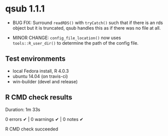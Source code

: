 # qsub 1.1.1

* BUG FIX: Surround `readRDS()` with `tryCatch()` such that if there is an rds object but it is
  truncated, qsub handles this as if there was no file at all.
  
* MINOR CHANGE: `config_file_location()` now uses `tools::R_user_dir()` to determine the path of the config file.

## Test environments
* local Fedora install, R 4.0.3
* ubuntu 14.04 (on travis-ci)
* win-builder (devel and release)

## R CMD check results

Duration: 1m 33s

0 errors ✔ | 0 warnings ✔ | 0 notes ✔

R CMD check succeeded
